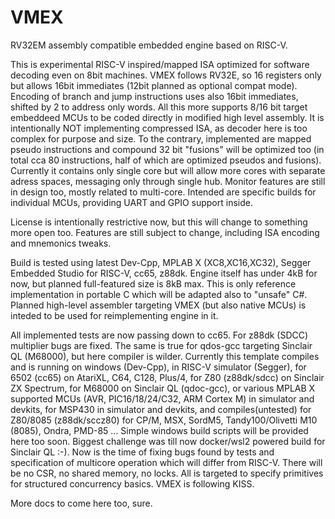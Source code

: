 # VMEX

RV32EM assembly compatible embedded engine based on RISC-V.

This is experimental RISC-V inspired/mapped ISA optimized for software decoding even on 8bit machines.
VMEX follows RV32E, so 16 registers only but allows 16bit immediates (12bit planned as optional compat mode).
Encoding of branch and jump instructions uses also 16bit immediates, shifted by 2 to address only words.
All this more supports 8/16 bit target embeddeed MCUs to be coded directly in modified high level assembly.
It is intentionally NOT implementing compressed ISA, as decoder here is too complex for purpose and size.
To the contrary, implemented are mapped pseudo instructions and compound 32 bit "fusions" will be optimized too
(in total cca 80 instructions, half of which are optimized pseudos and fusions).
Currently it contains only single core but will allow more cores with separate adress spaces, messaging only
through single hub. Monitor features are still in design too, mostly related to multi-core.
Intended are specific builds for individual MCUs, providing UART and GPIO support inside.

License is intentionally restrictive now, but this will change to something more open too.
Features are still subject to change, including ISA encoding and mnemonics tweaks.

Build is tested using latest Dev-Cpp, MPLAB X (XC8,XC16,XC32), Segger Embedded Studio for RISC-V, cc65, z88dk.
Engine itself has under 4kB for now, but planned full-featured size is 8kB max.
This is only reference implementation in portable C which will be adapted also to "unsafe" C#.
Planned high-level assembler targeting VMEX (but also native MCUs) is inteded to be used for reimplementing engine in it.

All implemented tests are now passing down to cc65. For z88dk (SDCC) multiplier bugs are fixed. The same is true for qdos-gcc targeting Sinclair QL (M68000), but here compiler is wilder. Currently this template compiles and is running on windows
(Dev-Cpp), in RISC-V simulator (Segger), for 6502 (cc65) on AtariXL, C64, C128, Plus/4, for Z80 (z88dk/sdcc) on Sinclair ZX Spectrum, for M68000 on Sinclair QL (qdoc-gcc), or various MPLAB X supported MCUs (AVR, PIC16/18/24/C32, ARM Cortex M) in simulator and devkits, for MSP430 in simulator and devkits, and compiles(untested) for Z80/8085 (z88dk/sccz80) for CP/M, MSX, SordM5, Tandy100/Olivetti M10 (8085), Ondra, PMD-85 ... Simple windows build scripts will be provided here too soon.
Biggest challenge was till now docker/wsl2 powered build for Sinclair QL :-). Now is the time of fixing bugs found by tests and specification of multicore operation which will differ from RISC-V. There will be no CSR, no shared memory, no locks. All is targeted to specify primitives for structured concurrency basics. VMEX is following KISS.

More docs to come here too, sure.
